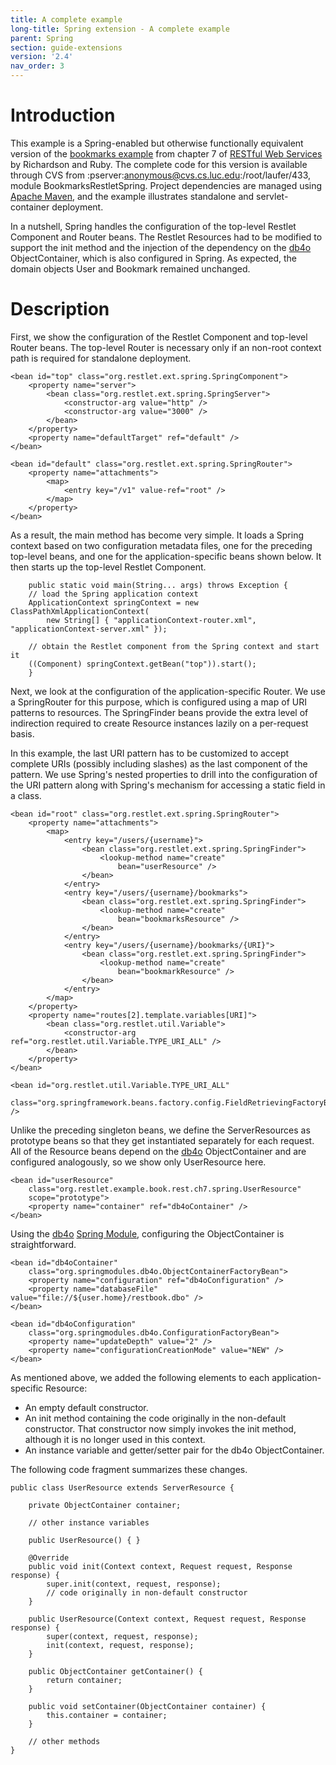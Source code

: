 ```yaml
---
title: A complete example
long-title: Spring extension - A complete example
parent: Spring
section: guide-extensions
version: '2.4'
nav_order: 3
---
```

# Introduction

This example is a Spring-enabled but otherwise functionally equivalent
version of the [bookmarks
example](http://examples.oreilly.com/9780596529260/)
from chapter 7 of [RESTful Web
Services](http://www.oreilly.com/catalog/9780596529260/)
by Richardson and Ruby. The complete code for this version is available
through CVS from :pserver:anonymous@cvs.cs.luc.edu:/root/laufer/433,
module BookmarksRestletSpring. Project dependencies are managed using
[Apache
Maven](http://maven.apache.org/),
and the example illustrates standalone and servlet-container deployment.

In a nutshell, Spring handles the configuration of the top-level Restlet
Component and Router beans. The Restlet Resources had to be modified to
support the init method and the injection of the dependency on the
[db4o](http://supportservices.actian.com/versant/default.html)
ObjectContainer, which is also configured in Spring. As expected, the
domain objects User and Bookmark remained unchanged.

# Description

First, we show the configuration of the Restlet Component and top-level
Router beans. The top-level Router is necessary only if an non-root
context path is required for standalone deployment.

<pre class="language-markup"><code class="language-markup">&lt;bean id=&quot;top&quot; class=&quot;org.restlet.ext.spring.SpringComponent&quot;&gt;
    &lt;property name=&quot;server&quot;&gt;
        &lt;bean class=&quot;org.restlet.ext.spring.SpringServer&quot;&gt;
            &lt;constructor-arg value=&quot;http&quot; /&gt;
            &lt;constructor-arg value=&quot;3000&quot; /&gt;
        &lt;/bean&gt;
    &lt;/property&gt;
    &lt;property name=&quot;defaultTarget&quot; ref=&quot;default&quot; /&gt;
&lt;/bean&gt;

&lt;bean id=&quot;default&quot; class=&quot;org.restlet.ext.spring.SpringRouter&quot;&gt;
    &lt;property name=&quot;attachments&quot;&gt;
        &lt;map&gt;
            &lt;entry key=&quot;/v1&quot; value-ref=&quot;root&quot; /&gt;
        &lt;/map&gt;
    &lt;/property&gt;
&lt;/bean&gt;
</code></pre>

As a result, the main method has become very simple. It loads a Spring
context based on two configuration metadata files, one for the preceding
top-level beans, and one for the application-specific beans shown below.
It then starts up the top-level Restlet Component.

<pre class="language-java"><code class="language-java">    public static void main(String... args) throws Exception {
    // load the Spring application context
    ApplicationContext springContext = new ClassPathXmlApplicationContext(
        new String[] { "applicationContext-router.xml", "applicationContext-server.xml" });

    // obtain the Restlet component from the Spring context and start it
    ((Component) springContext.getBean("top")).start();
    }
</code></pre>

Next, we look at the configuration of the application-specific Router.
We use a SpringRouter for this purpose, which is configured using a map
of URI patterns to resources. The SpringFinder beans provide the extra
level of indirection required to create Resource instances lazily on a
per-request basis.

In this example, the last URI pattern has to be customized to accept
complete URIs (possibly including slashes) as the last component of the
pattern. We use Spring's nested properties to drill into the
configuration of the URI pattern along with Spring's mechanism for
accessing a static field in a class.

<pre class="language-markup"><code class="language-markup">&lt;bean id=&quot;root&quot; class=&quot;org.restlet.ext.spring.SpringRouter&quot;&gt;
    &lt;property name=&quot;attachments&quot;&gt;
        &lt;map&gt;
            &lt;entry key=&quot;/users/{username}&quot;&gt;
                &lt;bean class=&quot;org.restlet.ext.spring.SpringFinder&quot;&gt;
                    &lt;lookup-method name=&quot;create&quot;
                        bean=&quot;userResource&quot; /&gt;
                &lt;/bean&gt;
            &lt;/entry&gt;
            &lt;entry key=&quot;/users/{username}/bookmarks&quot;&gt;
                &lt;bean class=&quot;org.restlet.ext.spring.SpringFinder&quot;&gt;
                    &lt;lookup-method name=&quot;create&quot;
                        bean=&quot;bookmarksResource&quot; /&gt;
                &lt;/bean&gt;
            &lt;/entry&gt;
            &lt;entry key=&quot;/users/{username}/bookmarks/{URI}&quot;&gt;
                &lt;bean class=&quot;org.restlet.ext.spring.SpringFinder&quot;&gt;
                    &lt;lookup-method name=&quot;create&quot;
                        bean=&quot;bookmarkResource&quot; /&gt;
                &lt;/bean&gt;
            &lt;/entry&gt;
        &lt;/map&gt;
    &lt;/property&gt;
    &lt;property name=&quot;routes[2].template.variables[URI]&quot;&gt;
        &lt;bean class=&quot;org.restlet.util.Variable&quot;&gt;
            &lt;constructor-arg ref=&quot;org.restlet.util.Variable.TYPE_URI_ALL&quot; /&gt;
        &lt;/bean&gt;
    &lt;/property&gt;
&lt;/bean&gt;

&lt;bean id=&quot;org.restlet.util.Variable.TYPE_URI_ALL&quot;
    class=&quot;org.springframework.beans.factory.config.FieldRetrievingFactoryBean&quot; /&gt;
</code></pre>

Unlike the preceding singleton beans, we define the ServerResources as
prototype beans so that they get instantiated separately for each
request. All of the Resource beans depend on the
[db4o](http://supportservices.actian.com/versant/default.html)
ObjectContainer and are configured analogously, so we show only
UserResource here.

<pre class="language-markup"><code class="language-markup">&lt;bean id=&quot;userResource&quot;
    class=&quot;org.restlet.example.book.rest.ch7.spring.UserResource&quot;
    scope=&quot;prototype&quot;&gt;
    &lt;property name=&quot;container&quot; ref=&quot;db4oContainer&quot; /&gt;
&lt;/bean&gt;
</code></pre>

Using the
[db4o](http://supportservices.actian.com/versant/default.html)
[Spring Module](http://community.versant.com/Projects/html/projectspaces/db4o-spring.html),
configuring the ObjectContainer is straightforward.

<pre class="language-markup"><code class="language-markup">&lt;bean id=&quot;db4oContainer&quot;
    class=&quot;org.springmodules.db4o.ObjectContainerFactoryBean&quot;&gt;
    &lt;property name=&quot;configuration&quot; ref=&quot;db4oConfiguration&quot; /&gt;
    &lt;property name=&quot;databaseFile&quot; value=&quot;file://${user.home}/restbook.dbo&quot; /&gt;
&lt;/bean&gt;

&lt;bean id=&quot;db4oConfiguration&quot;
    class=&quot;org.springmodules.db4o.ConfigurationFactoryBean&quot;&gt;
    &lt;property name=&quot;updateDepth&quot; value=&quot;2&quot; /&gt;
    &lt;property name=&quot;configurationCreationMode&quot; value=&quot;NEW&quot; /&gt;
&lt;/bean&gt;
</code></pre>

As mentioned above, we added the following elements to each
application-specific Resource:

-   An empty default constructor.
-   An init method containing the code originally in the non-default
    constructor. That constructor now simply invokes the init method,
    although it is no longer used in this context.
-   An instance variable and getter/setter pair for the db4o
    ObjectContainer.

The following code fragment summarizes these changes.

<pre class="language-java"><code class="language-java">public class UserResource extends ServerResource {

    private ObjectContainer container;

    // other instance variables

    public UserResource() { }

    @Override
    public void init(Context context, Request request, Response response) {
        super.init(context, request, response);
        // code originally in non-default constructor
    }

    public UserResource(Context context, Request request, Response response) {
        super(context, request, response);
        init(context, request, response);
    }

    public ObjectContainer getContainer() {
        return container;
    }

    public void setContainer(ObjectContainer container) {
        this.container = container;
    }

    // other methods
}
</code></pre>
